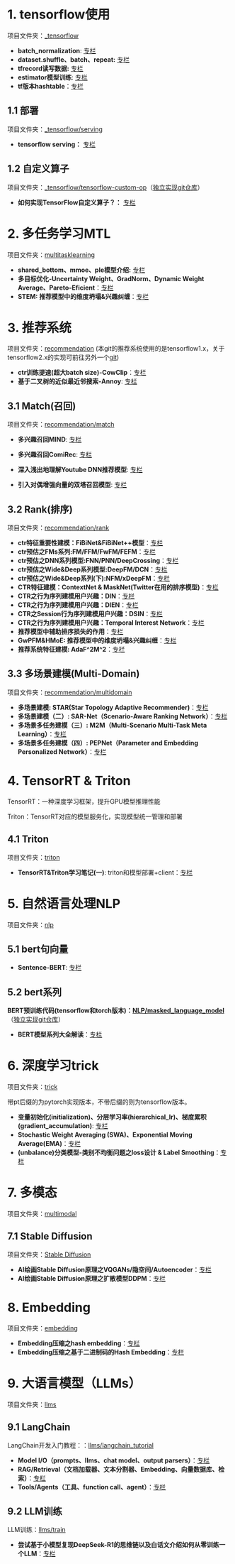 # 1. tensorflow使用

项目文件夹：[_tensorflow](https://github.com/QunBB/DeepLearning/tree/main/_tensorflow)

- **batch_normalization**: [专栏](https://zhuanlan.zhihu.com/p/360842139)
- **dataset.shuffle、batch、repeat:** [专栏](https://zhuanlan.zhihu.com/p/360843167)
- **tfrecord读写数据:** [专栏](https://zhuanlan.zhihu.com/p/363959153)
- **estimator模型训练**: [专栏](https://zhuanlan.zhihu.com/p/367057708)
- **tf版本hashtable**：[专栏](https://zhuanlan.zhihu.com/p/386915385)

## 1.1 部署

项目文件夹：[_tensorflow/serving](https://github.com/QunBB/DeepLearning/tree/main/_tensorflow/serving)

- **tensorflow serving：** [专栏](https://zhuanlan.zhihu.com/p/407986666)

## 1.2 自定义算子

项目文件夹：[_tensorflow/tensorflow-custom-op](https://github.com/QunBB/DeepLearning/tree/main/_tensorflow/tensorflow-custom-op)（[独立实现git仓库](https://github.com/QunBB/tensorflow-custom-op)）

- **如何实现TensorFlow自定义算子？：** [专栏](https://zhuanlan.zhihu.com/p/672088843)

# 2. 多任务学习MTL

项目文件夹：[multitasklearning](https://github.com/QunBB/DeepLearning/tree/main/multitasklearning)

- **shared_bottom、mmoe、ple模型介绍:** [专栏](https://zhuanlan.zhihu.com/p/425209494)
- **多目标优化-Uncertainty Weight、GradNorm、Dynamic Weight Average、Pareto-Eficient**：[专栏](https://zhuanlan.zhihu.com/p/456089764)
- **STEM: 推荐模型中的维度坍塌&兴趣纠缠**：[专栏](https://zhuanlan.zhihu.com/p/19885938029)

# 3. 推荐系统

项目文件夹：[recommendation](https://github.com/QunBB/DeepLearning/tree/main/recommendation)
(本git的推荐系统使用的是tensorflow1.x，关于tensorflow2.x的实现可前往另外一个[git](https://github.com/QunBB/RecSys))

- **ctr训练提速(超大batch size)-CowClip**：[专栏](https://zhuanlan.zhihu.com/p/557451365)
- **基于二叉树的近似最近邻搜索-Annoy**: [专栏](https://zhuanlan.zhihu.com/p/714579473)

## 3.1 Match(召回)

项目文件夹：[recommendation/match](https://github.com/QunBB/DeepLearning/tree/main/recommendation/match)

- **多兴趣召回MIND**: [专栏](https://zhuanlan.zhihu.com/p/463064543)
- **多兴趣召回ComiRec**: [专栏](https://zhuanlan.zhihu.com/p/568781562)

- **深入浅出地理解Youtube DNN推荐模型**: [专栏](https://zhuanlan.zhihu.com/p/405907646)
- **引入对偶增强向量的双塔召回模型**: [专栏](https://zhuanlan.zhihu.com/p/608636233)

## 3.2 Rank(排序)

项目文件夹：[recommendation/rank](https://github.com/QunBB/DeepLearning/tree/main/recommendation/rank)

- **ctr特征重要性建模：FiBiNet&FiBiNet++模型**：[专栏](https://zhuanlan.zhihu.com/p/603262632)
- **ctr预估之FMs系列:FM/FFM/FwFM/FEFM**：[专栏](https://zhuanlan.zhihu.com/p/613030015)
- **ctr预估之DNN系列模型:FNN/PNN/DeepCrossing**：[专栏](https://zhuanlan.zhihu.com/p/623567076)
- **ctr预估之Wide&Deep系列模型:DeepFM/DCN**：[专栏](https://zhuanlan.zhihu.com/p/631668163)
- **ctr预估之Wide&Deep系列(下):NFM/xDeepFM**：[专栏](https://zhuanlan.zhihu.com/p/634584585)
- **CTR特征建模：ContextNet & MaskNet(Twitter在用的排序模型)**：[专栏](https://zhuanlan.zhihu.com/p/660375034)
- **CTR之行为序列建模用户兴趣：DIN**：[专栏](https://zhuanlan.zhihu.com/p/679852484)
- **CTR之行为序列建模用户兴趣：DIEN**：[专栏](https://zhuanlan.zhihu.com/p/685855305)
- **CTR之Session行为序列建模用户兴趣：DSIN**：[专栏](https://zhuanlan.zhihu.com/p/688338754)
- **CTR之行为序列建模用户兴趣：Temporal Interest Network**：[专栏](https://zhuanlan.zhihu.com/p/7832498217)
- **推荐模型中辅助排序损失的作用**：[专栏](https://zhuanlan.zhihu.com/p/10542978888)
- **GwPFM&HMoE: 推荐模型中的维度坍塌&兴趣纠缠**：[专栏](https://zhuanlan.zhihu.com/p/19885938029)
- **推荐系统特征建模: AdaF^2M^2**：[专栏](https://zhuanlan.zhihu.com/p/1903561181152641052)

## 3.3 多场景建模(Multi-Domain)

项目文件夹：[recommendation/multidomain](https://github.com/QunBB/DeepLearning/tree/main/recommendation/multidomain)

- **多场景建模: STAR(Star Topology Adaptive Recommender)**：[专栏](https://zhuanlan.zhihu.com/p/717054800)
- **多场景建模（二）: SAR-Net（Scenario-Aware Ranking Network）**：[专栏](https://zhuanlan.zhihu.com/p/718704281)
- **多场景多任务建模（三）: M2M（Multi-Scenario Multi-Task Meta Learning）**：[专栏](https://zhuanlan.zhihu.com/p/939534954)
- **多场景多任务建模（四）: PEPNet（Parameter and Embedding Personalized Network）**：[专栏](https://zhuanlan.zhihu.com/p/4552106145)

# 4. TensorRT & Triton
TensorRT：一种深度学习框架，提升GPU模型推理性能

Triton：TensorRT对应的模型服务化，实现模型统一管理和部署

## 4.1 Triton

项目文件夹：[triton](https://github.com/QunBB/DeepLearning/tree/main/triton)

- **TensorRT&Triton学习笔记(一)**: triton和模型部署+client：[专栏](https://zhuanlan.zhihu.com/p/482170985)

# 5. 自然语言处理NLP

项目文件夹：[nlp](https://github.com/QunBB/DeepLearning/tree/main/nlp)

## 5.1 bert句向量

- **Sentence-BERT**: [专栏](https://zhuanlan.zhihu.com/p/504983847)

## 5.2 bert系列

**BERT预训练代码(tensorflow和torch版本)：[NLP/masked_language_model](https://github.com/QunBB/DeepLearning/tree/main/nlp/masked_language_model)**（[独立实现git仓库](https://github.com/QunBB/bert-pretraining)）

- **BERT模型系列大全解读**：[专栏](https://zhuanlan.zhihu.com/p/598095233)

# 6. 深度学习trick

项目文件夹：[trick](https://github.com/QunBB/DeepLearning/tree/main/trick)

带pt后缀的为pytorch实现版本，不带后缀的则为tensorflow版本。

- **变量初始化(initialization)、分层学习率(hierarchical_lr)、梯度累积(gradient_accumulation)**: [专栏](https://zhuanlan.zhihu.com/p/553277132)
- **Stochastic Weight Averaging (SWA)、Exponential Moving Average(EMA)**：[专栏](https://zhuanlan.zhihu.com/p/554955968)
- **(unbalance)分类模型-类别不均衡问题之loss设计 & Label Smoothing**：[专栏](https://zhuanlan.zhihu.com/p/582312784)

# 7. 多模态

项目文件夹：[multimodal](https://github.com/QunBB/DeepLearning/tree/main/multimodal)

## 7.1 Stable Diffusion

项目文件夹：[Stable Diffusion](https://github.com/QunBB/DeepLearning/tree/main/multimodal/stable_diffusion)

- **AI绘画Stable Diffusion原理之VQGANs/隐空间/Autoencoder**：[专栏](https://zhuanlan.zhihu.com/p/645939505)
- **AI绘画Stable Diffusion原理之扩散模型DDPM**：[专栏](https://zhuanlan.zhihu.com/p/645939505)

# 8. Embedding

项目文件夹：[embedding](https://github.com/QunBB/DeepLearning/tree/main/embedding)

- **Embedding压缩之hash embedding**：[专栏](https://zhuanlan.zhihu.com/p/669320977)
- **Embedding压缩之基于二进制码的Hash Embedding**：[专栏](https://zhuanlan.zhihu.com/p/670802301)

# 9. 大语言模型（LLMs）

项目文件夹：[llms](https://github.com/QunBB/DeepLearning/tree/main/llms)

## 9.1 LangChain

LangChain开发入门教程：：[llms/langchain_tutorial](https://github.com/QunBB/DeepLearning/tree/main/llms/langchain_tutorial)

- **Model I/O（prompts、llms、chat model、output parsers）**：[专栏](https://zhuanlan.zhihu.com/p/700167692)
- **RAG/Retrieval（文档加载器、文本分割器、Embedding、向量数据库、检索）**：[专栏](https://zhuanlan.zhihu.com/p/706889931)
- **Tools/Agents（工具、function call、agent）**：[专栏](https://zhuanlan.zhihu.com/p/712459598)

## 9.2 LLM训练

LLM训练：[llms/train](https://github.com/QunBB/DeepLearning/tree/main/llms/train)

- **尝试基于小模型复现DeepSeek-R1的思维链以及白话文介绍如何从零训练一个LLM**：[专栏](https://zhuanlan.zhihu.com/p/26939947191)
